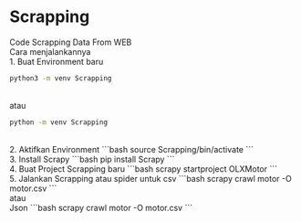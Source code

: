 # Scrapping
Code Scrapping Data From WEB
<br>Cara menjalankannya
<br>1. Buat Environment baru
```bash
python3 -m venv Scrapping
```
<br>atau 
```bash
python -m venv Scrapping
```
<br>
2. Aktifkan Environment
```bash
source Scrapping/bin/activate
```
<br>
3. Install Scrapy
```bash
pip install Scrapy
```
<br>
4. Buat Project Scrapping baru
```bash
scrapy startproject OLXMotor
```
<br>
5. Jalankan Scrapping atau spider 
untuk csv
```bash
scrapy crawl motor -O motor.csv
```
<br>
atau
<br>
Json
```bash
scrapy crawl motor -O motor.csv
```

